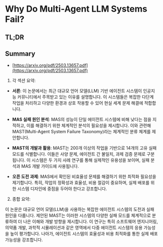 # Why Do Multi-Agent LLM Systems Fail?
## TL;DR
## Summary
- [https://arxiv.org/pdf/2503.13657.pdf](https://arxiv.org/pdf/2503.13657.pdf)

1. 각 섹션 요약:

- **서론**: 이 논문에서는 최근 대규모 언어 모델(LLM) 기반 에이전트 시스템이 인공지능 커뮤니티에서 주목받고 있는 이유를 설명합니다. 이 시스템들은 복잡한 다단계 작업을 처리하고 다양한 환경과 상호 작용할 수 있어 현실 세계 문제 해결에 적합합니다.

- **MAS 실패 원인 분석**: MAS의 성능이 단일 에이전트 시스템에 비해 낮다는 점을 지적하고, 이를 해결하기 위한 체계적인 분석의 필요성을 제시합니다. 이와 관련해 MAST(Multi-Agent System Failure Taxonomy)라는 체계적인 분류 체계를 제안합니다.

- **MAST의 개발과 활용**: MAST는 200개 이상의 작업을 기반으로 14개의 고유 실패 모드를 식별합니다. 이들은 사양 문제, 에이전트 간 불일치, 과제 검증 문제로 구분됩니다. 이 시스템은 두 가지 사례 연구를 통해 실제적인 유용성을 보이며, 실패 분석과 MAS 개발 가이드에 사용됩니다.

- **오픈 도전 과제**: MAS에서 확인된 비효율성 문제를 해결하기 위한 최적화 필요성을 제기합니다. 특히, 작업의 정확성과 효율성, 비용 절감이 중요하며, 실제 배포를 위한 시스템 디자인에 중점을 두어야 한다고 강조합니다.

2. 종합 요약:

이 논문은 대규모 언어 모델(LLM)을 사용하는 복잡한 에이전트 시스템의 도전과 실패 원인을 다룹니다. 제안된 MAST는 이러한 시스템의 다양한 실패 모드를 체계적으로 분류하여 더 나은 이해와 개발 방향을 제시합니다. 이 연구는 특히 소프트웨어 엔지니어링, 의약품 개발, 과학적 시뮬레이션과 같은 영역에서 다중 에이전트 시스템의 응용 가능성을 높이 평가합니다. 나아가, 에이전트 시스템의 효율성과 비용 최적화를 통한 실제 배포 가능성을 강조합니다.